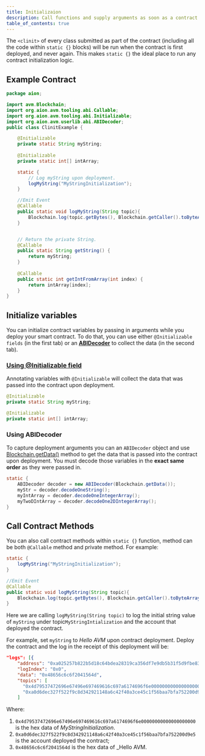 ```yaml
---
title: Initializaion
description: Call functions and supply arguments as soon as a contract is deployed to a network.
table_of_contents: true
---
```


The `<clinit>` of every class submitted as part of the contract (including all the code within `static {}` blocks) will be run when the contract is first deployed, and never again.  This makes `static {}` the ideal place to run any contract initialization logic.

## Example Contract

```java
package aion;

import avm.Blockchain;
import org.aion.avm.tooling.abi.Callable;
import org.aion.avm.tooling.abi.Initializable;
import org.aion.avm.userlib.abi.ABIDecoder;
public class ClinitExample {

    @Initializable
    private static String myString;
  
    @Initializable
    private static int[] intArray;

    static {
        // Log myString upon deployment.
        logMyString("MyStringInitialization");
    }

    //Emit Event
    @Callable
    public static void logMyString(String topic){
        Blockchain.log(topic.getBytes(), Blockchain.getCaller().toByteArray(), myString.getBytes());
    }


    // Return the private String.
    @Callable
    public static String getString() {
        return myString;
    }
  
    @Callable
    public static int getIntFromArray(int index) {
        return intArray[index];
    }
}
```

## Initialize variables

You can initialize contract variables by passing in arguments while you deploy your smart contract. To do that, you can use either `@Initializable fields` (in the first tab) or an [**ABIDecoder**](/developers/fundamentals/aion-packages-abi#section-abidecoder) to collect the data (in the second tab).

### [Using @Initializable field](/developers/fundamentals/avm-concepts/initializable-fields)

Annotating variables with `@Initializable`  will collect the data that was passed into the contract upon deployment.

```java
@Initializable
private static String myString;

@Initializable
private static int[] intArray;
```

### Using ABIDecoder

To capture deployment arguments you can an `ABIDecoder` object and use [Blockchain.getData()](https://avm-api.aion.network/avm/blockchain#section-getData%28%29) method to get the data that is passed into the contract upon deployment. You must decode those variables in the **exact same order** as they were passed in.

```java
static {
    ABIDecoder decoder = new ABIDecoder(Blockchain.getData());
    myStr = decoder.decodeOneString();
    myIntArray = decoder.decodeOneIntegerArray();
    myTwoDIntArray = decoder.decodeOne2DIntegerArray();
}
```

## Call Contract Methods

You can also call contract methods within `static {}` function, method can be both `@Callable` method and private method.  For example:

```java
static {
    logMyString("MyStringInitialization");
}

//Emit Event
@Callable
public static void logMyString(String topic){
    Blockchain.log(topic.getBytes(), Blockchain.getCaller().toByteArray(), myString.getBytes());
}
```

Here we are calling `logMyString(String topic)` to log the initial string value of `myString` under topic`MyStringIntialization` and the account that deployed the contract.

For example, set `myString` to *Hello AVM* upon contract deployment.
Deploy the contract and the log in the receipt of this deployment will be:

```json
"logs": [{
    "address": "0xa025257b822b5d18c64bdea28319ca356df7e9db5b31f5d9fbe837876cdd5245",
    "logIndex": "0x0",
    "data": "0x48656c6c6f2041564d",
    "topics": [
      "0x4d79537472696e67496e697469616c697a6174696f6e00000000000000000000",
      "0xa0d6dec327f522f9c8d342921148a6c42f40a3ce45c1f56baa7bfa752200d9e5"
    ]
```

Where:

1. `0x4d79537472696e67496e697469616c697a6174696f6e00000000000000000000` is the hex data of *MyStringInitialization*.
2. `0xa0d6dec327f522f9c8d342921148a6c42f40a3ce45c1f56baa7bfa752200d9e5` is the account deployed the contract;
3. `0x48656c6c6f2041564d` is the hex data of _Hello AVM.
